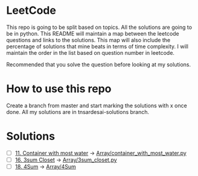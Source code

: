 # LeetCode

This repo is going to be split based on topics.
All the solutions are going to be in python. This README will maintain
a map between the leetcode questions and links to the solutions.
This map will also include the percentage of solutions that mine beats
in terms of time complexity. I will maintain the order in the list based
on question number in leetcode.

Recommended that you solve the question before looking at my solutions.


# How to use this repo

Create a branch from master and start marking the solutions with x once done.
All my solutions are in tnsardesai-solutions branch.

# Solutions


- [ ] [11. Container with most water](https://leetcode.com/problems/container-with-most-water)
    -> [Array/container_with_most_water.py](./Array/container_with_most_water.py)
- [ ] [16. 3sum Closet](https://leetcode.com/problems/3sum-closest)
    -> [Array/3sum_closet.py](.Array/3sum_closet.py)
- [ ] [18. 4Sum](https://leetcode.com/problems/4sum/)
    -> [Array/4Sum](.Array/4sum.py)
